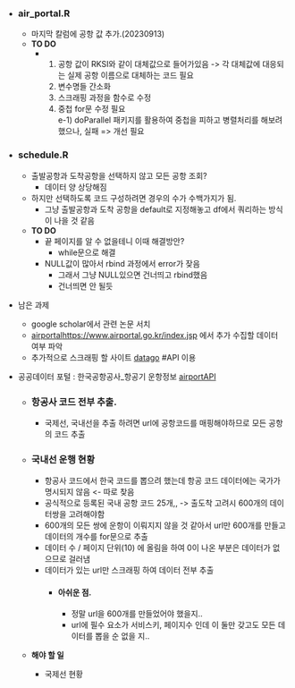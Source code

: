 - ### air_portal.R
  - 마지막 칼럼에 공항 값 추가.(20230913)
  - **TO DO**
    - 1) 공항 값이 RKSI와 같이 대체값으로 들어가있음 -> 각 대체값에 대응되는 실제 공항 이름으로 대체하는 코드 필요
      2) 변수명들 간소화
      3) 스크래핑 과정을 함수로 수정
      5) 중첩 for문 수정 필요\
         e-1) doParallel 패키지를 활용하여 중첩을 피하고 병렬처리를 해보려 했으나, 실패
         => 개선 필요

- ### schedule.R
  - 출발공항과 도착공항을 선택하지 않고 모든 공항 조회?
     - 데이터 양 상당해짐
  - 하지만 선택하도록 코드 구성하려면 경우의 수가 수백가지가 됨.
     - 그냥 출발공항과 도착 공항을 default로 지정해놓고 df에서 쿼리하는 방식이 나을 것 같음
  - **TO DO**
     - 끝 페이지를 알 수 없을테니 이때 해결방안?
        - while문으로 해결
     - NULL값이 많아서 rbind 과정에서 error가 잦음
       - 그래서 그냥 NULL있으면 건너띄고 rbind했음
       - 건너띄면 안 될듯
    
- 남은 과제
  - google scholar에서 관련 논문 서치
  - [airportal](https://www.airportal.go.kr/index.jsp)https://www.airportal.go.kr/index.jsp 에서 추가 수집할 데이터 여부 파악
  - 추가적으로 스크래핑 할 사이트 [datago](https://www.data.go.kr) #API 이용
 
- 공공데이터 포털 : 한국공항공사_항공기 운항정보 [airportAPI]('https://www.data.go.kr/tcs/dss/selectApiDataDetailView.do?publicDataPk=15000126')
  - ### 항공사 코드 전부 추출.
     - 국제선, 국내선을 추출 하려면 url에 공항코드를 매핑해야하므로 모든 공항의 코드 추출
   
  - ### 국내선 운행 현황
     - 항공사 코드에서 한국 코드를 뽑으려 했는데 항공 코드 데이터에는 국가가 명시되지 않음 <- 따로 찾음
     - 공식적으로 등록된 국내 공항 코드 25개,, -> 출도착 고려시 600개의 데이터쌍을 고려해야함
     - 600개의 모든 쌍에 운항이 이뤄지지 않을 것 같아서 url만 600개를 만들고 데이터의 개수를 for문으로 추출
     - 데이터 수 / 페이지 단위(10) 에 올림을 하여 0이 나온 부분은 데이터가 없으므로 걸러냄
     - 데이터가 있는 url만 스크래핑 하여 데이터 전부 추출
        - #### 아쉬운 점.
          - 정말 url을 600개를 만들었어야 했을지..
          - url에 필수 요소가 서비스키, 페이지수 인데 이 둘만 갖고도 모든 데이터를 뽑을 순 없을 지..
  - **해야 할 일**
       - 국제선 현황   
